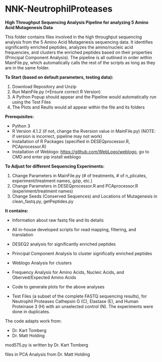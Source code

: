 # NNK-NeutrophilProteases
**High Throughput Sequencing Analysis Pipeline for analyzing 5 Amino Acid Mutagenesis Data**

This folder contains files involved in the high throughput sequencing analysis from the 5 Amino Acid Mutagenesis sequencing data. It identifies significantly enriched peptides, analyzes the amino/nucleic acid frequencies, and clusters the enriched peptides based on their properties (Principal Component Analysis). The pipeline is all outlined in order within MainFile.py, which automatically calls the rest of the scripts as long as they are in the same folder. 

**To Start (based on default parameters, testing data):**
1. Download Repository and Unzip
2. Run MainFile.py (*Ensure correct R Version)
3. A Python Popup should appear and the Pipeline would automatically run using the Test Files
4. The Plots and Reults would all appear within the file and its folders

**Prerequisites:**
- Python 3
- R Version 4.1.2 (if not, change the Rversion value in MainFile.py) (NOTE: if version is incorrect, pipeline may not work)
- Installation of R Packages (specified in DESEQprocessor.R, PCAprocessor.R)
- Installation of Weblogo: https://github.com/WebLogo/weblogo, go to CMD and enter pip install weblogo

**To Adjust for different Sequencing Experiments:**
1. Change Parameters in MainFile.py (# of treatments, # of n_plicates, experiment/treatment names, gzip, etc.)
2. Change Parameters in DESEQprocessor.R and PCAprocessor.R (experiment/treatment names)
3. Change Seeds (Conserved Sequences) and Locations of Mutagenesis in clean_fastq.py, getPeptides.py

**It contains:**

- Information about raw fastq file and its details
- All in-house developed scripts for read mapping, filtering, and translation
- DESEQ2 analysis for significantly enriched peptides
- Principal Component Analysis to cluster significatly enriched peptides
- Weblogo Analysis for clusters

- Frequency Analysis for Amino Acids, Nucleic Acids, and Oberved/Expected Amino Acids
- Code to generate plots for the above analyses
- Test Files (a subset of the complete FASTQ sequencing results), for Neutrophil Proteases Cathepsin G (C), Elastase (E), and Human Proteinase 3 (H) with an unselected control (N). The experiments were done in duplicates.

The code adapts work from:
- Dr. Kart Tomberg
- Dr. Matt Holding


mod575.py is written by Dr. Kart Tomberg

files in PCA Analysis from Dr. Matt Holding

